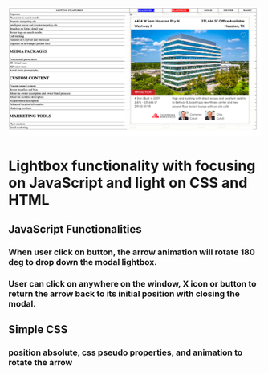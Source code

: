 ![alt text](https://github.com/michaelnlay/lightbox_JS-on-comparison-table/blob/main/images/Screen%20Shot%202022-12-06%20at%203.14.23%20PM.png?raw=true)

# Lightbox functionality with focusing on JavaScript and light on CSS and HTML

## JavaScript Functionalities
### When user click on button, the arrow animation will rotate 180 deg to drop down the modal lightbox.
### User can click on anywhere on the window, X icon or button to return the arrow back to its initial position with closing the modal. 

## Simple CSS
### position absolute, css pseudo properties, and animation to rotate the arrow
